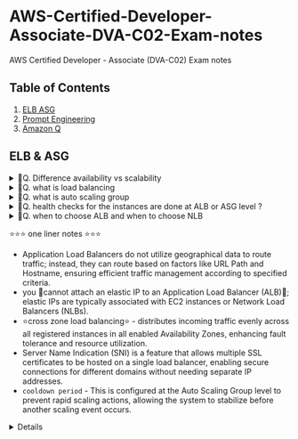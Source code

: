 # AWS-Certified-Developer-Associate-DVA-C02-Exam-notes
AWS Certified Developer - Associate (DVA-C02) Exam notes


## Table of Contents
1. <a href="#ELB & ASG">ELB ASG</a>
2. <a href="#Prompt-Engineering">Prompt Engineering</a>
3. <a href="#Amazon-Q">Amazon Q</a>




## ELB & ASG

<details>
<summary>🎯Q. Difference availability vs scalability  </summary>

- 🔹 High Availability (HA)
- `Definition`: Ensuring your application/system is accessible and operational without downtime, even if failures occur.
- `AWS mechanisms`:
   - Multi-AZ deployments (e.g., RDS Multi-AZ, S3 cross-region replication).
   - Load balancers across multiple Availability Zones.
   - Auto-recovery features (e.g., EC2 Auto Recovery).
   - `Exam tip`: If the question mentions minimizing downtime, fault tolerance, or disaster recovery, the answer is about high availability.
   - `Example`: Deploying your application across multiple AZs with ELB so if one AZ fails, traffic automatically routes to healthy instances.

- 🔹 Scalability
- `Definition`: The ability of your application/system to handle increased load by adding more resources (scale out) or making resources bigger (scale up).
- `AWS mechanisms`:
  - Auto Scaling Groups (EC2, ECS, Lambda concurrency).
  - DynamoDB auto-scaling (read/write capacity units).
  - Serverless architectures (Lambda scales automatically).
  - `Exam tip`: If the question mentions handling traffic spikes, growing workloads, or unpredictable demand, the answer is about scalability.
  - `Example`: Configuring an EC2 Auto Scaling Group to add more instances when CPU > 70%.

- `High availability` = 💡 uptime, fault tolerance.
- `Scalability` = 💡 ability to grow with demand.
</details>

<details>
<summary>🎯Q. what is load balancing  </summary>

- `load balancers are the servers which distribute incoming application traffic` across multiple targets, such as EC2 instances, in multiple Availability Zones.
- what all things we can do with load balancer
  - `spread load across multiple downstream servers` to ensure no single server becomes a bottleneck.
  - `expose a single point of access(DNS) to the application` while hiding the complexity of the backend infrastructure.
  - `handle faolure of the downstream instances/servers` by rerouting traffic to healthy instances.
  - `do regular health checks` on the backend instances to ensure traffic is only sent to healthy instances.
  - `provide the SSL termination (HTTPS) for your website ` - offloading the SSL decryption/encryption from the backend servers.
  - `enforce sticky sessions` to ensure that a user's session is consistently routed to the same backend instance.
  - `high availability` by distributing traffic across multiple Availability Zones.
  - `separate public traffic from the private traffic` - for example, using an internet-facing load balancer for public traffic and an internal load balancer for private traffic within a VPC.

- `Types of Load Balancers in AWS`:
  - ALB (Application Load Balancer): Layer 7, for HTTP/HTTPS, supports advanced routing (path/host-based).
  - NLB (Network Load Balancer): Layer 4, for TCP/UDP, high performance and low latency.
  - CLB (Classic Load Balancer): Basic Layer 4/7, legacy use.
  - GLB (Gateway Load Balancer): Layer 3, for deploying/scaling third-party appliances (e.g., firewalls).
- `Exam tip`: If the question mentions distributing traffic, handling failures, or improving application availability, it's likely about load balancing.
</details>


<details>
<summary>🎯Q. what is auto scaling group  </summary>

- The goal of the ASG is to `maintain application availability and allow you to automatically add or remove instances according to conditions you define`.
- scale out (add instances) during demand spikes to maintain performance and `scale in (remove instances)` during low demand to reduce costs.
- ASG also ensure minimum and maximum number of instances are running on the specific time.
- scale in and out is possible based on
  - `Dynamic scaling`: Adjusts the number of instances based on real-time metrics (e.g., CPU utilization, network traffic). (cloudwatch alarms)
    - `target tracking scaling`: Automatically adjusts the number of instances to maintain a specific metric (e.g., keep average CPU at 50%).
    - `Simple / step scaling`: Adds or removes instances based on predefined thresholds (e.g., add 2 instances if CPU > 70% for 5 minutes).
  - `Predictive scaling`: Uses machine learning to forecast future traffic and adjusts capacity in advance.
  - `Scheduled scaling`: Anticipate scaling based on known usage patterns (e.g., increase instances every weekday at 9 AM).
</details>

<details>
<summary>🎯Q. health checks for the instances are done at ALB or ASG level ?  </summary>

- ✅ Health checks can happen at two levels:
  - Target Group / ALB level health checks
    - Defined in the Target Group (HTTP/HTTPS/TCP checks).
    - ALB routes traffic only to healthy targets.
    - If an instance fails ALB health check → ELB stops sending traffic there.
    - But ASG does not terminate the instance based on ALB health check alone (unless you configure it).
    
- ASG health checks
    - By default, ASG uses EC2 status checks (system + instance status).
    - You can also configure ASG to use ELB health checks.
    - If an instance fails, ASG terminates it and launches a replacement.
  
- 🔑 Key Difference 
    - ALB health check → Controls traffic routing.
    - ASG health check → Controls instance lifecycle (terminate & replace).
- Exam Tip:
    - 🎯If a question says “ensure unhealthy instances are replaced automatically” → the answer is ASG health check using ELB health check type.🎯
    - 🎯If a question says “ensure users are not routed to unhealthy instances” → the answer is Target Group health check (ALB level).🎯
</details>

<details>
<summary>🎯Q. when to choose ALB and when to choose NLB  </summary>

- ⭐`Application Load Balancer (ALB)`⭐
- Layer 7 (Application Layer) load balancing. 
- Best when you need:
    - HTTP/HTTPS traffic handling.
    - Host-based or path-based routing (e.g., /api → one service, /images → another).
    - Support for WebSockets.
    - Integration with AWS WAF for security.
    - Advanced features like content-based routing, redirects, and fixed responses.
    - `Target types`: EC2, ECS, EKS, Lambda (serverless integration!).
- `Use case examples`:
    - Microservices with multiple APIs.
    - Routing to different services based on the request path.
    - Serving websites or REST APIs.

- ⭐`Network Load Balancer (NLB)`⭐
- Layer 4 (Transport Layer) load balancing. 
- Best when you need:
    - Very high performance and ultra-low latency.
    - Handling millions of requests per second.
    - TCP, UDP, and TLS traffic.
    - `Static IP support (can attach an Elastic IP)`. means it does not provide the DNS name like ALB.
    - Preservation of client source IP.
    - Target types: EC2, ECS, EKS, `IP addresses`, `ALBs (chaining)`.
- Use case examples:
    - Financial applications requiring fixed IP and low latency.
    - Gaming or VoIP apps (UDP traffic).
    - Load balancing across on-prem + cloud (hybrid).
</details>

⭐⭐⭐ one liner notes ⭐⭐⭐
- Application Load Balancers do not utilize geographical data to route traffic; instead, they can route based on factors like URL Path and Hostname, ensuring efficient traffic management according to specified criteria.
- you 🎯cannot attach an elastic IP to an Application Load Balancer (ALB)🎯; elastic IPs are typically associated with EC2 instances or Network Load Balancers (NLBs).
- ⭐cross zone load balancing⭐ -  distributes incoming traffic evenly across all registered instances in all enabled Availability Zones, enhancing fault tolerance and resource utilization.
- Server Name Indication (SNI) is a feature that allows multiple SSL certificates to be hosted on a single load balancer, enabling secure connections for different domains without needing separate IP addresses.
- `cooldown period` - This is configured at the Auto Scaling Group level to prevent rapid scaling actions, allowing the system to stabilize before another scaling event occurs.

<details>
Emojis used
⭐ - For important points
🔥 - For hot/important exam topics
💡 - For key concepts/tips
⚠️ - For warnings/common mistake
🎯 - For exam targets/focus areas/ question 
🚀 - For advanced topics .
🚫 - For indicating something that cannot be used or a concerning point
</details>